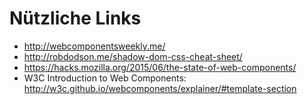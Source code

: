# Nützliche Links

- http://webcomponentsweekly.me/
- http://robdodson.me/shadow-dom-css-cheat-sheet/
- https://hacks.mozilla.org/2015/06/the-state-of-web-components/
- W3C Introduction to Web Components: http://w3c.github.io/webcomponents/explainer/#template-section

